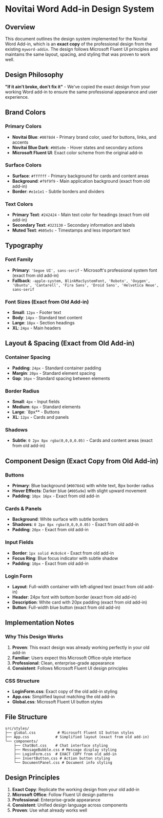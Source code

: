 # Novitai Word Add-in Design System

## Overview
This document outlines the design system implemented for the Novitai Word Add-in, which is an **exact copy** of the professional design from the existing `myword-addin`. The design follows Microsoft Fluent UI principles and maintains the same layout, spacing, and styling that was proven to work well.

## Design Philosophy

**"If it ain't broke, don't fix it"** - We've copied the exact design from your working Word add-in to ensure the same professional appearance and user experience.

## Brand Colors

### Primary Colors
- **Novitai Blue**: `#0078d4` - Primary brand color, used for buttons, links, and accents
- **Novitai Blue Dark**: `#005a9e` - Hover states and secondary actions
- **Microsoft Fluent UI**: Exact color scheme from the original add-in

### Surface Colors
- **Surface**: `#ffffff` - Primary background for cards and content areas
- **Background**: `#f9f9f9` - Main application background (exact from old add-in)
- **Border**: `#e1e1e1` - Subtle borders and dividers

### Text Colors
- **Primary Text**: `#242424` - Main text color for headings (exact from old add-in)
- **Secondary Text**: `#323130` - Secondary information and labels
- **Muted Text**: `#605e5c` - Timestamps and less important text

## Typography

### Font Family
- **Primary**: `'Segoe UI', sans-serif` - Microsoft's professional system font (exact from old add-in)
- **Fallback**: `-apple-system, BlinkMacSystemFont, 'Roboto', 'Oxygen', 'Ubuntu', 'Cantarell', 'Fira Sans', 'Droid Sans', 'Helvetica Neue', sans-serif`

### Font Sizes (Exact from Old Add-in)
- **Small**: `12px` - Footer text
- **Body**: `14px` - Standard text content
- **Large**: `18px` - Section headings
- **XL**: `24px` - Main headers

## Layout & Spacing (Exact from Old Add-in)

### Container Spacing
- **Padding**: `24px` - Standard container padding
- **Margin**: `20px` - Standard element spacing
- **Gap**: `16px` - Standard spacing between elements

### Border Radius
- **Small**: `4px` - Input fields
- **Medium**: `6px` - Standard elements
- **Large**: `8px** - Buttons
- **XL**: `12px` - Cards and panels

### Shadows
- **Subtle**: `0 2px 8px rgba(0,0,0,0.05)` - Cards and content areas (exact from old add-in)

## Component Design (Exact Copy from Old Add-in)

### Buttons
- **Primary**: Blue background (`#0078d4`) with white text, 8px border radius
- **Hover Effects**: Darker blue (`#005a9e`) with slight upward movement
- **Padding**: `10px 16px` - Exact from old add-in

### Cards & Panels
- **Background**: White surface with subtle borders
- **Shadows**: `0 2px 8px rgba(0,0,0,0.05)` - Exact from old add-in
- **Padding**: `20px` - Exact from old add-in

### Input Fields
- **Border**: `1px solid #c8c6c4` - Exact from old add-in
- **Focus Ring**: Blue focus indicator with subtle shadow
- **Padding**: `10px` - Exact from old add-in

### Login Form
- **Layout**: Full-width container with left-aligned text (exact from old add-in)
- **Header**: 24px font with bottom border (exact from old add-in)
- **Description**: White card with 20px padding (exact from old add-in)
- **Button**: Full-width blue button (exact from old add-in)

## Implementation Notes

### Why This Design Works
1. **Proven**: This exact design was already working perfectly in your old add-in
2. **Familiar**: Users expect this Microsoft Office-style interface
3. **Professional**: Clean, enterprise-grade appearance
4. **Consistent**: Follows Microsoft Fluent UI design principles

### CSS Structure
- **LoginForm.css**: Exact copy of the old add-in styling
- **App.css**: Simplified layout matching the old add-in
- **Global.css**: Microsoft Fluent UI button styles

## File Structure

```
src/styles/
├── global.css          # Microsoft Fluent UI button styles
├── App.css            # Simplified layout (exact from old add-in)
└── components/
    ├── ChatBot.css    # Chat interface styling
    ├── MessageBubble.css # Message display styling
    ├── LoginForm.css  # EXACT COPY from old add-in
    ├── InsertButton.css # Action button styling
    └── DocumentPanel.css # Document info styling
```

## Design Principles

1. **Exact Copy**: Replicate the working design from your old add-in
2. **Microsoft Office**: Follow Fluent UI design patterns
3. **Professional**: Enterprise-grade appearance
4. **Consistent**: Unified design language across components
5. **Proven**: Use what already works well
